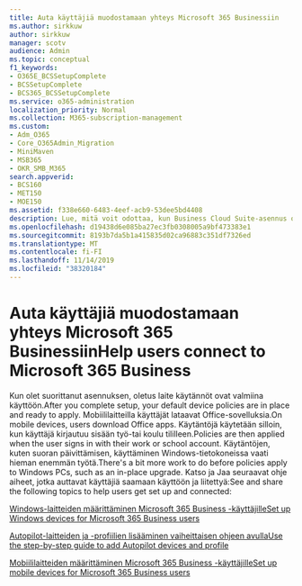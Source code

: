 ```yaml
---
title: Auta käyttäjiä muodostamaan yhteys Microsoft 365 Businessiin
ms.author: sirkkuw
author: sirkkuw
manager: scotv
audience: Admin
ms.topic: conceptual
f1_keywords:
- O365E_BCSSetupComplete
- BCSSetupComplete
- BCS365_BCSSetupComplete
ms.service: o365-administration
localization_priority: Normal
ms.collection: M365-subscription-management
ms.custom:
- Adm_O365
- Core_O365Admin_Migration
- MiniMaven
- MSB365
- OKR_SMB_M365
search.appverid:
- BCS160
- MET150
- MOE150
ms.assetid: f338e660-6483-4eef-acb9-53dee5bd4408
description: Lue, mitä voit odottaa, kun Business Cloud Suite-asennus on valmis.
ms.openlocfilehash: d19438d6e085ba27ec3fb0308005a9bf473383e1
ms.sourcegitcommit: 8193b7da5b1a415835d02ca96883c351df7326ed
ms.translationtype: MT
ms.contentlocale: fi-FI
ms.lasthandoff: 11/14/2019
ms.locfileid: "38320184"
---
```

# <a name="help-users-connect-to-microsoft-365-business"></a><span data-ttu-id="05022-103">Auta käyttäjiä muodostamaan yhteys Microsoft 365 Businessiin</span><span class="sxs-lookup"><span data-stu-id="05022-103">Help users connect to Microsoft 365 Business</span></span>

<span data-ttu-id="05022-104">Kun olet suorittanut asennuksen, oletus laite käytännöt ovat valmiina käyttöön.</span><span class="sxs-lookup"><span data-stu-id="05022-104">After you complete setup, your default device policies are in place and ready to apply.</span></span> <span data-ttu-id="05022-105">Mobiililaitteilla käyttäjät lataavat Office-sovelluksia.</span><span class="sxs-lookup"><span data-stu-id="05022-105">On mobile devices, users download Office apps.</span></span> <span data-ttu-id="05022-106">Käytäntöjä käytetään silloin, kun käyttäjä kirjautuu sisään työ-tai koulu tililleen.</span><span class="sxs-lookup"><span data-stu-id="05022-106">Policies are then applied when the user signs in with their work or school account.</span></span> <span data-ttu-id="05022-107">Käytäntöjen, kuten suoran päivittämisen, käyttäminen Windows-tietokoneissa vaati hieman enemmän työtä.</span><span class="sxs-lookup"><span data-stu-id="05022-107">There's a bit more work to do before policies apply to Windows PCs, such as an in-place upgrade.</span></span> <span data-ttu-id="05022-108">Katso ja Jaa seuraavat ohje aiheet, jotka auttavat käyttäjiä saamaan käyttöön ja liitettyä:</span><span class="sxs-lookup"><span data-stu-id="05022-108">See and share the following topics to help users get set up and connected:</span></span>
  
[<span data-ttu-id="05022-109">Windows-laitteiden määrittäminen Microsoft 365 Business -käyttäjille</span><span class="sxs-lookup"><span data-stu-id="05022-109">Set up Windows devices for Microsoft 365 Business users</span></span>](set-up-windows-devices.md)
  
[<span data-ttu-id="05022-110">Autopilot-laitteiden ja -profiilien lisääminen vaiheittaisen ohjeen avulla</span><span class="sxs-lookup"><span data-stu-id="05022-110">Use the step-by-step guide to add Autopilot devices and profile</span></span>](add-autopilot-devices-and-profile.md)
  
[<span data-ttu-id="05022-111">Mobiililaitteiden määrittäminen Microsoft 365 Business -käyttäjille</span><span class="sxs-lookup"><span data-stu-id="05022-111">Set up mobile devices for Microsoft 365 Business users</span></span>](set-up-mobile-devices.md)
  

